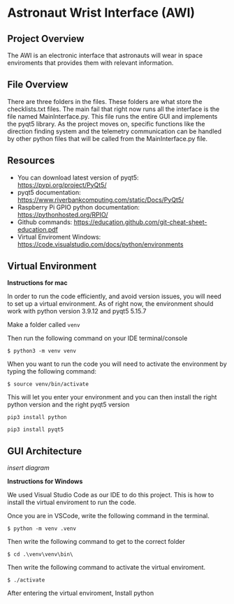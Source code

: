 # Astronaut Wrist Interface (AWI)

## Project Overview
The AWI is an electronic interface that astronauts will wear in space enviroments that provides them with relevant information.



## File Overview
There are three folders in the files. These folders are what store the checklists.txt files. The main fail that right now runs all the interface is the file named MainInterface.py. This file runs the entire GUI and implements the pyqt5 library. As the project moves on, specific functions like the direction finding system and the telemetry communication can be handled by other python files that will be called from the MainInterface.py file.  



## Resources
- You can download latest version of pyqt5: https://pypi.org/project/PyQt5/ 
- pyqt5 documentation: https://www.riverbankcomputing.com/static/Docs/PyQt5/ 
- Raspberry Pi GPIO python documentation: https://pythonhosted.org/RPIO/
- Github commands: https://education.github.com/git-cheat-sheet-education.pdf
- Virtual Enviroment Windows: https://code.visualstudio.com/docs/python/environments

## Virtual Environment

**Instructions for mac**

In order to run the code efficiently, and avoid version issues, you will need to set up a virtual environment. As of right now, the environment should work with python version 3.9.12 and pyqt5 5.15.7

Make a folder called ```venv```

Then run the following command on your IDE terminal/console

```
$ python3 -m venv venv
```

When you want to run the code you will need to activate the environment by typing the following command:

```
$ source venv/bin/activate
```

This will let you enter your environment and you can then install the right python version and the right pyqt5 version

```
pip3 install python
```

```
pip3 install pyqt5
```


## GUI Architecture

*insert diagram*

**Instructions for Windows**

We used Visual Studio Code as our IDE to do this project. This is how to install the virtual enviroment to run the code.

Once you are in VSCode, write the following command in the terminal. 
```
$ python -m venv .venv
```

Then write the following command to get to the correct folder
```
$ cd .\venv\venv\bin\
```
Then write the following command to activate the virtual enviroment.
```
$ ./activate
```
After entering the virtual enviroment, Install python 

